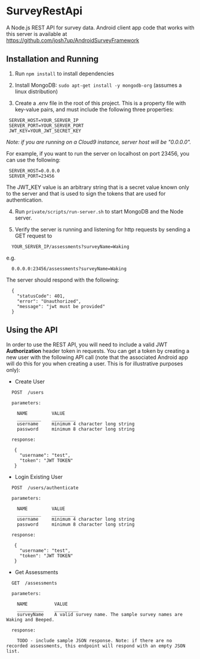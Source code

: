 # SurveyRestApi

A Node.js REST API for survey data. Android client app code that works with this server is available at https://github.com/josh7up/AndroidSurveyFramework

## Installation and Running

1) Run `npm install` to install dependencies

2) Install MongoDB: `sudo apt-get install -y mongodb-org` (assumes a linux distribution)

3) Create a .env file in the root of this project. This is a property file with key-value pairs, and must include the following three properties:

```
 SERVER_HOST=YOUR_SERVER_IP
 SERVER_PORT=YOUR_SERVER_PORT
 JWT_KEY=YOUR_JWT_SECRET_KEY
```
*Note: if you are running on a Cloud9 instance, server host will be "0.0.0.0".*

For example, if you want to run the server on localhost on port 23456, you can use the following:

```
 SERVER_HOST=0.0.0.0
 SERVER_PORT=23456
```

The JWT_KEY value is an arbitrary string that is a secret value known only to the server and that is used to sign the tokens that are used for authentication.

4) Run `private/scripts/run-server.sh` to start MongoDB and the Node server.
   
5) Verify the server is running and listening for http requests by sending a GET request to 

```
  YOUR_SERVER_IP/assessments?surveyName=Waking
```
  
  e.g.

```
  0.0.0.0:23456/assessments?surveyName=Waking
```

The server should respond with the following:

```
  {
    "statusCode": 401,
    "error": "Unauthorized",
    "message": "jwt must be provided"
  }
```

## Using the API

In order to use the REST API, you will need to include a valid JWT **Authorization** header token in requests. You can get a token by creating a new user with the following API call (note that the associated Android app will do this for you when creating a user. This is for illustrative purposes only):

- Create User

```
  POST  /users
  
  parameters:
  
    NAME         VALUE
    _________    _________
    username     minimum 4 character long string
    password     minimum 8 character long string
    
  response:
  
   {
     "username": "test",
     "token": "JWT TOKEN"
   }
```

- Login Existing User

```
  POST  /users/authenticate
  
  parameters:
  
    NAME         VALUE
    _________    _________
    username     minimum 4 character long string
    password     minimum 8 character long string
    
  response:
  
   {
     "username": "test",
     "token": "JWT TOKEN"
   }
```

- Get Assessments

```
  GET  /assessments
  
  parameters:

    NAME          VALUE
    __________    _________
    surveyName    A valid survey name. The sample survey names are Waking and Beeped.
    
  response:
  
    TODO - include sample JSON response. Note: if there are no recorded assessments, this endpoint will respond with an empty JSON list.
```
